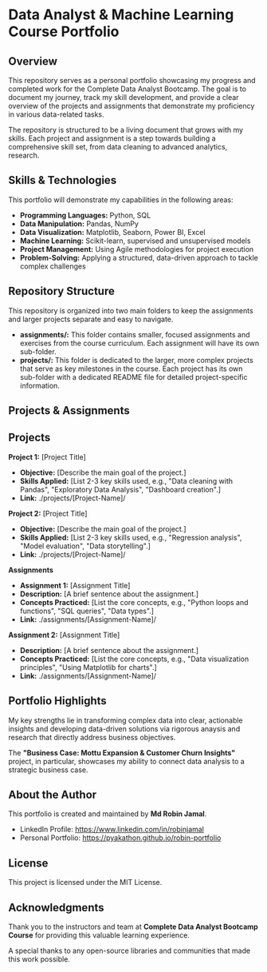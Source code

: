 # Data Analyst & Machine Learning Course Portfolio
## Overview
This repository serves as a personal portfolio showcasing my progress and completed work for  the Complete Data Analyst Bootcamp. The goal is to document my journey, track my skill development, and provide a clear overview of the projects and assignments that demonstrate my proficiency in various data-related tasks.

The repository is structured to be a living document that grows with my skills. Each project and assignment is a step towards building a comprehensive skill set, from data cleaning to advanced analytics, research.

## Skills & Technologies
This portfolio will demonstrate my capabilities in the following areas:
* **Programming Languages:** Python, SQL
* **Data Manipulation:** Pandas, NumPy
* **Data Visualization:** Matplotlib, Seaborn, Power BI, Excel
* **Machine Learning:** Scikit-learn, supervised and unsupervised models
* **Project Management:** Using Agile methodologies for project execution
* **Problem-Solving:** Applying a structured, data-driven approach to tackle complex challenges

## Repository Structure
This repository is organized into two main folders to keep the assignments and larger projects separate and easy to navigate.
* **assignments/:** This folder contains smaller, focused assignments and exercises from the course curriculum. Each assignment will have its own sub-folder.
* **projects/:** This folder is dedicated to the larger, more complex projects that serve as key milestones in the course. Each project has its own sub-folder with a dedicated README file for detailed project-specific information.

## Projects & Assignments
## Projects
**Project 1:** [Project Title]
* **Objective:** [Describe the main goal of the project.]
* **Skills Applied:** [List 2-3 key skills used, e.g., "Data cleaning with Pandas", "Exploratory Data Analysis", "Dashboard creation".]
* **Link:** ./projects/[Project-Name]/

**Project 2:** [Project Title]
* **Objective:** [Describe the main goal of the project.]
* **Skills Applied:** [List 2-3 key skills used, e.g., "Regression analysis", "Model evaluation", "Data storytelling".]
* **Link:** ./projects/[Project-Name]/

**Assignments**
* **Assignment 1:** [Assignment Title]
* **Description:** [A brief sentence about the assignment.]
* **Concepts Practiced:** [List the core concepts, e.g., "Python loops and functions", "SQL queries", "Data types".]
* **Link:** ./assignments/[Assignment-Name]/

**Assignment 2:** [Assignment Title]
* **Description:** [A brief sentence about the assignment.]
* **Concepts Practiced:** [List the core concepts, e.g., "Data visualization principles", "Using Matplotlib for charts".]
* **Link:** ./assignments/[Assignment-Name]/

## Portfolio Highlights
My key strengths lie in transforming complex data into clear, actionable insights and developing data-driven solutions via rigorous anaysis and research that directly address business objectives.

The **"Business Case: Mottu Expansion & Customer Churn Insights"** project, in particular, showcases my ability to connect data analysis to a strategic business case.

## About the Author
This portfolio is created and maintained by **Md Robin Jamal**.
* LinkedIn Profile: https://www.linkedin.com/in/robinjamal
* Personal Portfolio: https://pyakathon.github.io/robin-portfolio

## License
This project is licensed under the MIT License.

## Acknowledgments
Thank you to the instructors and team at **Complete Data Analyst Bootcamp Course** for providing this valuable learning experience.

A special thanks to any open-source libraries and communities that made this work possible.

